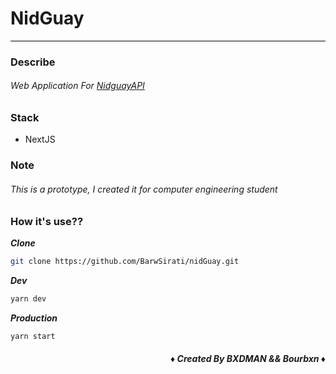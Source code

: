 # NidGuay
<div style="border-top:1px solid #000;"></div>

### Describe
###### Web Application For [NidguayAPI](https://github.com/BarwSirati/nidguayAPI.git)

### Stack
- NextJS


### Note
###### This is a prototype, I created it for computer engineering student

### How it's use??
***Clone***
```bash
git clone https://github.com/BarwSirati/nidGuay.git
```

***Dev***
```bash
yarn dev
```

***Production***
```bash
yarn start
```

##### ***<div align="right">&diams; Created By BXDMAN && Bourbxn &diams;</div>***


